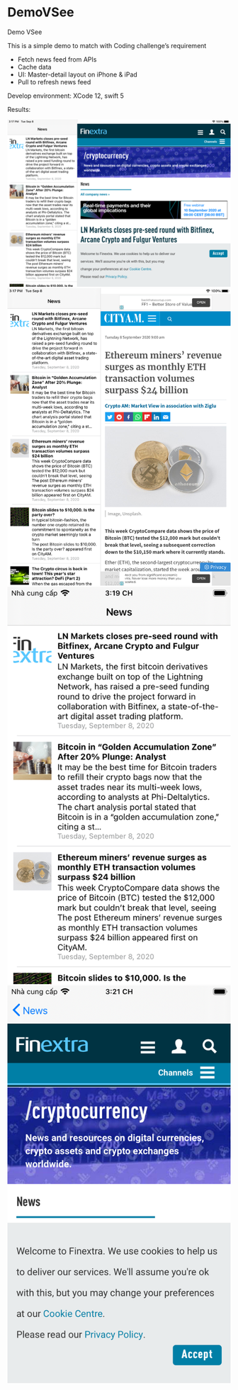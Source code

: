 # DemoVSee
Demo VSee

This is a simple demo to match with Coding challenge’s requirement

- Fetch news feed from APIs
- Cache data
- UI: Master-detail layout on iPhone & iPad
- Pull to refresh news feed

Develop environment: XCode 12, swift 5

Results:

![Alt text](Simulator%20Screen%20Shot%20-%20iPad%20Pro%20(9.7-inch)%20-%202020-09-08%20at%2015.17.03.png)
![Alt text](Simulator%20Screen%20Shot%20-%20iPad%20Pro%20(9.7-inch)%20-%202020-09-08%20at%2015.17.23.png)
![Alt text](Simulator%20Screen%20Shot%20-%20iPhone%208%20-%202020-09-08%20at%2015.19.57.png)
![Alt text](Simulator%20Screen%20Shot%20-%20iPhone%208%20-%202020-09-08%20at%2015.21.42.png)
